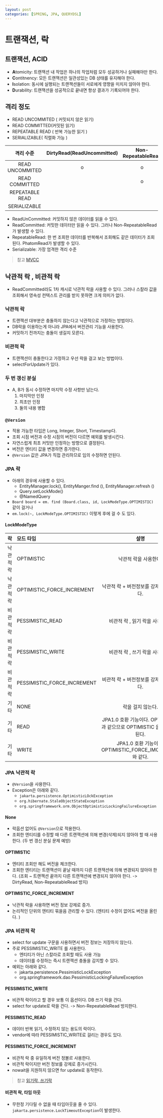 ```yaml
---
layout: post
categories: [SPRING, JPA, QUERYDSL]
---
```


# 트랜잭션, 락

## 트랜잭션, ACID
- **A**tomicity: 트랜잭션 내 작업은 하나의 작업처럼 모두 성공하거나 실패해야만 한다.
- **C**ontitnency: 모든 트랜잭션은 일관성있는 DB 상태를 유지해야 한다.
- **I**solation: 동시에 실행되는 트랜잭션들이 서로에게 영향을 미치지 않아야 한다.
- **D**urability: 트랜잭션을 성공적으로 끝내면 항상 결과가 기록되어야 한다.

## 격리 정도
- READ UNCOMMITED ( 커밋되지 않은 읽기)
- READ COMMITTED(커밋된 읽기)
- REPEATABLE READ ( 반복 가능한 읽기 )
- SERIALIZABLE( 직렬화 가능 )

| 격리 수준 | DirtyRead(ReadUncommitted) | Non-RepeatableRead | PhantomRead |
|:----:|:--------------------------:|:------------------:|:-----------:|
|READ UNCOMMITED|             o              |         o          |      o      |
|READ COMMITTED|                            |         o          |      o      |
|REPEATABLE READ|                            |                    |      o      |
|SERIALIZABLE|                            |                    |             |

- ReadUnCommitted: 커밋하지 않은 데이터를 읽을 수 있다.
- ReadCommitted: 커밋한 데이터만 읽을 수 있다. 그러나 Non-RepeatableRead가 발생할 수 있다.  
- RepeatableRead: 한 번 조회한 데이터를 반복해서 조회해도 같은 데이터가 조회된다. PhatomRead가 발생할 수 있다.
- Serializable: 가장 엄격한 격리 수준

> 참고 [MVCC](https://mangkyu.tistory.com/299)

## 낙관적 락 , 비관적 락
- ReadCommitted라도 1차 캐시로 낙관적 락을 사용할 수 있다. 그러나 스칼라 값을 조회해서 영속성 컨텍스트 관리를 받지 못하면 크게 의미가 없다. 

### 낙관적 락
- 트랜잭션 대부분은 충돌하지 않는다고 낙관적으로 가정하는 방법이다. 
- DB락을 이용하는게 아니라 JPA에서 버전관리 기능을 사용한다.
- 커밋하기 전까지는 충돌이 생길지 모른다.

### 비관적 락
- 트랜잭션이 충돌한다고 가정하고 우선 락을 걸고 보는 방법이다.
- selectForUpdate가 있다. 

### 두 번 갱신 분실
- A, B가 동시 수정하면 마지막 수정 사항만 남는다.
  1. 마지막만 인정
  2. 최초만 인정
  3. 둘의 내용 병합

### `@Version`
- 적용 가능한 타입은 Long, Integer, Short, Timestamp다. 
- 조회 시점 버전과 수정 시점의 버전이 다르면 예외를 발생시킨다. 
- 자연스럽게 최초 커밋만 인정하는 방향으로 결정된다. 
- 버전은 엔티티 값을 변경하면 증가한다. 
- `@Version` 값은 JPA가 직접 관리하므로 임의 수정하면 안된다. 

### JPA 락
- 아래의 경우에 사용할 수 있다. 
  - EntityManager.lock(), EntityManger.find (), EntityManager.refresh ()
  - Query.setLockMode() 
  - @NamedQuery
- `Board board = em. find (Board.class, id, LockModeType.OPTIMISTIC)` 같이 걸거나
- `em.lock(~, LockModeType.OPTIMISTIC)` 이렇게 후에 걸 수 도 있다. 

#### LockModeType
|락 |모드 타입| 설명|
|:----:|:-----|:----:|
|낙관적 락| OPTIMISTIC |낙관적 락을 사용한다.|
|낙관적 락| OPTIMISTIC_FORCE_INCREMENT| 낙관적 락 + 버전정보를 강제로 증가한다.|
|비관적 락| PESSIMISTIC_READ| 비관적 락 , 읽기 락을 사용한다.|
|비관적 락| PESSIMISTIC_WRITE| 비관적 락 , 쓰기 락을 사용한다.|
|비관적 락| PESSIMISTIC_FORCE_INCREMENT| 비관적 락 + 버전정보를 강제로 증가한다.|
|기타 |NONE| 락을 걸지 않는다.|
|기타 |READ |JPA1.0 호환 기능이다. OPTIMISTIC 과 같으므로 OPTIMISTIC 을 사용하면 된다.|
|기타 |WRITE |JPA1.0 호환 기능이다. OPTIMISTIC_FORCE_IMCREMENT 와 같다.|


### JPA 낙관적 락
- `@Version`을 사용한다.
- Exception은 아래와 같다. 
  - `jakarta.persistence.OptimisticLOckException`
  - `org.hibernate.StaleObjectStateException`
  - `org.springframework.orm.ObjectOptimisticLockingFailureException`

#### None
- 락옵션 없어도 `@Version`으로 적용한다. 
- 조회한 엔티티를 수정할 때 다른 트랜잭션에 의해 변경(삭제)되지 않아야 할 때 사용한다. (두 번 갱신 분실 문제 예방)

#### OPTIMISTIC
- 엔티티 조회만 해도 버전을 체크한다.
- 조회한 엔티티는 트랜잭션이 끝날 때까지 다른 트랜잭션에 의해 변경되지 않아야 한다. (조회 ~ 트랜잭션 끝까지 다른 트랜잭션에 변경되지 않아야 한다. -> DirtyRead, Non-RepeatableRead 방지)


#### OPTIMISTIC_FORCE_INCREMENT
- 낙관적 락을 사용하면 버전 정보 강제로 증가.
- 논리적인 단위의 엔티티 묶을음 관리할 수 있다. (엔티티 수정이 없어도 버전을 올린다. )

### JPA 비관적 락
- select for update 구문을 사용하면서 버전 정보는 저장하지 않는다. 
- 주로  PESSIMISTIC_WRITE 를 사용한다. 
  - 엔티티가 아닌 스칼라로 조회할 때도 사용 가능
  - 데이터를 수정하는 즉시 트랜잭션 충돌을 감지할 수 있다.
- 예외는 아래와 같다.
  - jakarta.persistence.PessimisticLockException
  - org.springframework.dao.PessimisticLockingFailureException

#### PESSIMISTIC_WRITE
- 비관적 락이라고 할 경우 보통 이 옵션이다. DB 쓰기 락을 건다.
- select for update로 락을 건다. -> Non-RepeatableRead 방지한다.


#### PESSIMISTIC_READ
- 데이터 반복 읽기, 수정하지 않는 용도의 락이다.
- vendor에 따라 PESSIMISTIC_WRITE로 걸리는 경우도 있다. 

#### PESSIMISTIC_FORCE_INCREMENT
- 비관적 락 중 유일하게 버전 정볼르 사용한다. 
- 비관적 락이지만 버전 정보를 강제로 증가시킨다. 
- nowait을 지원하지 않으면 for update로 동작한다.


> 참고 [읽기락, 쓰기락](https://velog.io/@damongsanga/MySQL-읽기락과-쓰기락-REPETABLE-READ와-READ-COMMITTED)

#### 비관적 락, 타임 아웃
- 무한정 기다릴 수 없을 때 타임아웃을 줄 수 있다. `jakarta.persistence.LockTimeoutException`이 발생한다. 